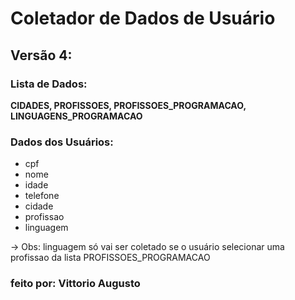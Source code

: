 # Coletador de Dados de Usuário

## Versão 4:

### Lista de Dados:

**CIDADES, PROFISSOES, PROFISSOES_PROGRAMACAO, LINGUAGENS_PROGRAMACAO**

### Dados dos Usuários:

- cpf
- nome
- idade
- telefone
- cidade
- profissao
- linguagem

-> Obs: linguagem só vai ser coletado se o usuário selecionar uma profissao da lista PROFISSOES_PROGRAMACAO

### feito por: Vittorio Augusto
